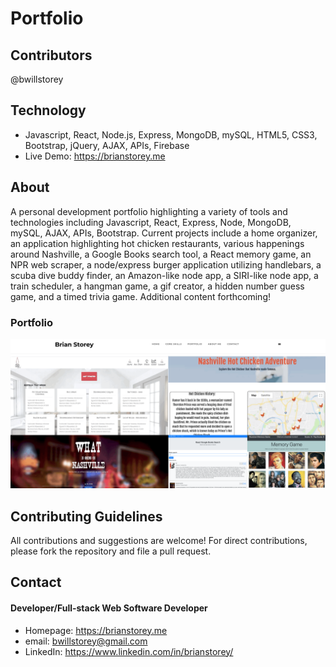 # Portfolio

## Contributors
@bwillstorey

## Technology
- Javascript, React, Node.js, Express, MongoDB, mySQL, HTML5, CSS3, Bootstrap, jQuery, AJAX, APIs, Firebase
- Live Demo: https://brianstorey.me

## About
A personal development portfolio highlighting a variety of tools and technologies including Javascript, React, Express, Node, MongoDB, mySQL, AJAX, APIs, Bootstrap. Current projects include a home organizer, an application highlighting hot chicken restaurants, various happenings around Nashville, a Google Books search tool, a React memory game, an NPR web scraper, a node/express burger application utilizing handlebars, a scuba dive buddy finder, an Amazon-like node app, a SIRI-like node app, a train scheduler, a hangman game, a gif creator, a hidden number guess game, and a timed trivia game. Additional content forthcoming!

### Portfolio
![Home](./images/portfolio.png)  

## Contributing Guidelines
All contributions and suggestions are welcome! For direct contributions, please fork the repository and file a pull request.

## Contact
#### Developer/Full-stack Web Software Developer
- Homepage: https://brianstorey.me
- email: bwillstorey@gmail.com
- LinkedIn: https://www.linkedin.com/in/brianstorey/